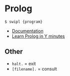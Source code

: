 # Prolog

```
$ swipl {program}
```
- [Documentation](https://www.swi-prolog.org/)
- [Learn Prolog in Y minutes](https://learnxinyminutes.com/docs/prolog/)

## Other

- `halt.` = exit
- `[filename].` = consult

